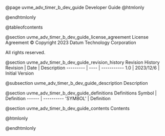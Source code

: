 @page uvme_adv_timer_b_dev_guide Developer Guide
@htmlonly
<div class="autonumbering">
@endhtmlonly


@tableofcontents


@section uvme_adv_timer_b_dev_guide_license_agreement License Agreement
© Copyright 2023 Datum Technology Corporation

All rights reserved.


@section uvme_adv_timer_b_dev_guide_revision_history Revision History
Revision  | Date | Description
--------- | ---- | -----------
1.0 | 2023/12/6 | Initial Version

@subsection uvme_adv_timer_b_dev_guide_description Description


@section uvme_adv_timer_b_dev_guide_definitions Definitions
Symbol | Definition
------ | ----------
 'SYMBOL' | Definition


@section uvme_adv_timer_b_dev_guide_contents Contents


@htmlonly
</div>
@endhtmlonly